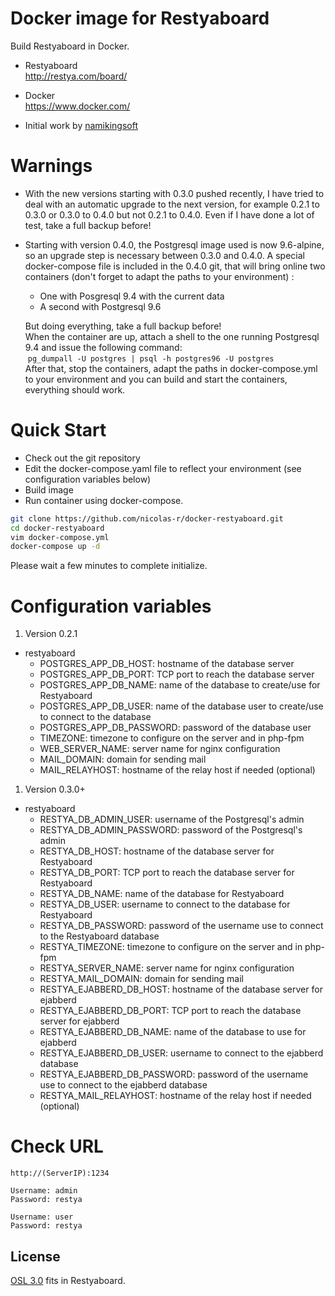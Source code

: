 # Docker image for Restyaboard

Build Restyaboard in Docker.

* Restyaboard  
  http://restya.com/board/

* Docker  
  https://www.docker.com/
  
* Initial work by [namikingsoft](https://github.com/namikingsoft/docker-restyaboard)

# Warnings

* With the new versions starting with 0.3.0 pushed recently, I have tried to deal with an automatic upgrade to the next version, for example 0.2.1 to 0.3.0 or 0.3.0 to 0.4.0 but not 0.2.1 to 0.4.0. Even if I have done a lot of test, take a full backup before!
* Starting with version 0.4.0, the Postgresql image used is now 9.6-alpine, so an upgrade step is necessary between 0.3.0 and 0.4.0. A special docker-compose file is included in the 0.4.0 git, that will bring online two containers (don't forget to adapt the paths to your environment) :
  * One with Posgresql 9.4 with the current data
  * A second with Postgresql 9.6

  But doing everything, take a full backup before!  
  When the container are up, attach a shell to the one running Postgresql 9.4 and issue the following command:  
  `pg_dumpall -U postgres | psql -h postgres96 -U postgres`  
  After that, stop the containers, adapt the paths in docker-compose.yml to your environment and you can build and start the containers, everything should work.

# Quick Start

* Check out the git repository
* Edit the docker-compose.yaml file to reflect your environment (see configuration variables below)
* Build image
* Run container using docker-compose.

``` bash
git clone https://github.com/nicolas-r/docker-restyaboard.git
cd docker-restyaboard
vim docker-compose.yml
docker-compose up -d
```
Please wait a few minutes to complete initialize.

# Configuration variables

1. Version 0.2.1
  * restyaboard
    * POSTGRES_APP_DB_HOST: hostname of the database server
    * POSTGRES_APP_DB_PORT: TCP port to reach the database server
    * POSTGRES_APP_DB_NAME: name of the database to create/use for Restyaboard
    * POSTGRES_APP_DB_USER: name of the database user to create/use to connect to the database
    * POSTGRES_APP_DB_PASSWORD: password of the database user
    * TIMEZONE: timezone to configure on the server and in php-fpm
    * WEB_SERVER_NAME: server name for nginx configuration
    * MAIL_DOMAIN: domain for sending mail
    * MAIL_RELAYHOST: hostname of the relay host if needed (optional)

1. Version 0.3.0+
  * restyaboard
    * RESTYA_DB_ADMIN_USER: username of the Postgresql's admin
    * RESTYA_DB_ADMIN_PASSWORD: password of the Postgresql's admin
    * RESTYA_DB_HOST: hostname of the database server for Restyaboard
    * RESTYA_DB_PORT: TCP port to reach the database server for Restyaboard
    * RESTYA_DB_NAME: name of the database for Restyaboard
    * RESTYA_DB_USER: username to connect to the database for Restyaboard
    * RESTYA_DB_PASSWORD: password of the username use to connect to the Restyaboard database
    * RESTYA_TIMEZONE: timezone to configure on the server and in php-fpm
    * RESTYA_SERVER_NAME: server name for nginx configuration
    * RESTYA_MAIL_DOMAIN: domain for sending mail
    * RESTYA_EJABBERD_DB_HOST: hostname of the database server for ejabberd
    * RESTYA_EJABBERD_DB_PORT: TCP port to reach the database server for ejabberd
    * RESTYA_EJABBERD_DB_NAME: name of the database to use for ejabberd
    * RESTYA_EJABBERD_DB_USER: username to connect to the ejabberd database
    * RESTYA_EJABBERD_DB_PASSWORD: password of the username use to connect to the ejabberd database
    * RESTYA_MAIL_RELAYHOST: hostname of the relay host if needed (optional)

# Check URL

```
http://(ServerIP):1234

Username: admin
Password: restya

Username: user
Password: restya
```

License
------------------------------

[OSL 3.0](LICENSE.txt) fits in Restyaboard.
